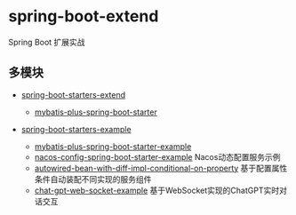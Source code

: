 

spring-boot-extend
======
Spring Boot 扩展实战


## 多模块
- [spring-boot-starters-extend](spring-boot-starters-extend)
  - [mybatis-plus-spring-boot-starter](spring-boot-starters-extend/mybatis-plus-spring-boot-starter)

- [spring-boot-starters-example](spring-boot-starters-example)
  - [mybatis-plus-spring-boot-starter-example](spring-boot-starters-example/mybatis-plus-spring-boot-starter-example)
  - [nacos-config-spring-boot-starter-example](spring-boot-starters-example/nacos-config-spring-boot-starter-example) Nacos动态配置服务示例
  - [autowired-bean-with-diff-impl-conditional-on-property](spring-boot-starters-example/autowired-bean-with-diff-impl-conditional-on-property)  基于配置属性条件自动装配不同实现的服务组件
  - [chat-gpt-web-socket-example](spring-boot-starters-example/chat-gpt-web-socket-example)  基于WebSocket实现的ChatGPT实时对话交互

